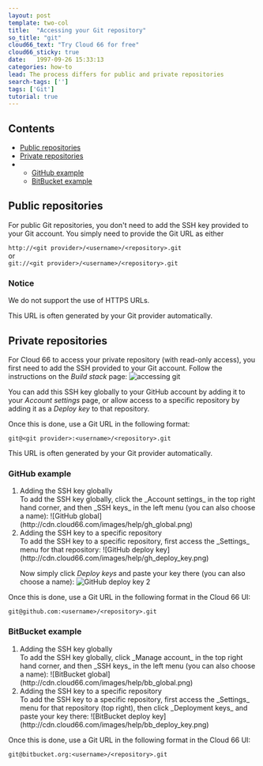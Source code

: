 ```yaml
---
layout: post
template: two-col
title:  "Accessing your Git repository"
so_title: "git"
cloud66_text: "Try Cloud 66 for free"
cloud66_sticky: true
date:   1997-09-26 15:33:13
categories: how-to
lead: The process differs for public and private repositories
search-tags: ['']
tags: ['Git']
tutorial: true
---
```


<h2>Contents</h2>
<ul class="page-toc">
	<li>
		<a href="#public">Public repositories</a>
	</li>
	<li>
		<a href="#private">Private repositories</a>
			        <li>
                        <ul>
                        <li><a href="#github">GitHub example</a></li>
                        <li><a href="#bitbucket">BitBucket example</a></li>
                        </ul>
                    </li>
	</li>
</ul>

<h2 id="public">Public repositories</h2>
For public Git repositories, you don't need to add the SSH key provided to your Git account. You simply need to provide the Git URL as either

`http://<git provider>/<username>/<repository>.git`<br/>
or <br/>
`git://<git provider>/<username>/<repository>.git`

<div class="notice notice-warning">
    <h3>Notice</h3>
    <p>We do not support the use of HTTPS URLs.</p>
</div>

This URL is often generated by your Git provider automatically.

<h2 id="private">Private repositories</h2>

For Cloud 66 to access your private repository (with read-only access), you first need to add the SSH provided to your Git account. Follow the instructions on the <i>Build stack</i> page:
![accessing git](http://cdn.cloud66.com/images/help/accessing_git.png)

You can add this SSH key globally to your GitHub account by adding it to your _Account settings_ page, or allow access to a specific repository by adding it as a _Deploy key_ to that repository.

Once this is done, use a Git URL in the following format:

`git@<git provider>:<username>/<repository>.git`

This URL is often generated by your Git provider automatically.

<h3 id="github">GitHub example</h4>
<ol>
<li>Adding the SSH key globally</li>
To add the SSH key globally, click the _Account settings_ in the top right hand corner, and then _SSH keys_ in the left menu (you can also choose a name):
![GitHub global](http://cdn.cloud66.com/images/help/gh_global.png)

<li>Adding the SSH key to a specific repository</li>
To add the SSH key to a specific repository, first access the _Settings_ menu for that repository:
![GitHub deploy key](http://cdn.cloud66.com/images/help/gh_deploy_key.png)

Now simply click _Deploy keys_ and paste your key there (you can also choose a name):
![GitHub deploy key 2](http://cdn.cloud66.com/images/help/gh_deploy_key2.png)
</ol>

Once this is done, use a Git URL in the following format in the Cloud 66 UI:

`git@github.com:<username>/<repository>.git`

<h3 id="bitbucket">BitBucket example</h4>
<ol>
<li>Adding the SSH key globally</li>
To add the SSH key globally, click _Manage account_ in the top right hand corner, and then _SSH keys_ in the left menu (you can also choose a name):
![BitBucket global](http://cdn.cloud66.com/images/help/bb_global.png)

<li>Adding the SSH key to a specific repository</li>
To add the SSH key to a specific repository, first access the _Settings_ menu for that repository (top right), then click _Deployment keys_ and paste your key there:
![BitBucket deploy key](http://cdn.cloud66.com/images/help/bb_deploy_key.png)
</ol>

Once this is done, use a Git URL in the following format in the Cloud 66 UI:

`git@bitbucket.org:<username>/<repository>.git`
